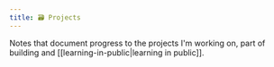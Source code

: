 ```yaml
---
title: 🗃️ Projects
---
```

Notes that document progress to the projects I'm working on, part of building and [[learning-in-public|learning in public]].